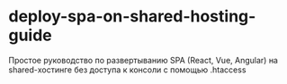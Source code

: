 # deploy-spa-on-shared-hosting-guide
Простое руководство по развертыванию SPA (React, Vue, Angular) на shared-хостинге без доступа к консоли с помощью .htaccess
